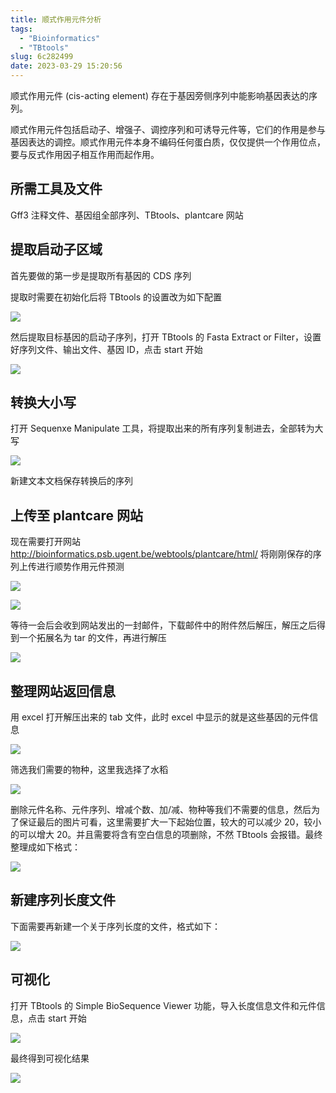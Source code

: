 ```yaml
---
title: 顺式作用元件分析
tags:
  - "Bioinformatics"
  - "TBtools"
slug: 6c282499
date: 2023-03-29 15:20:56
---
```


顺式作用元件 (cis-acting element) 存在于基因旁侧序列中能影响基因表达的序列。

顺式作用元件包括启动子、增强子、调控序列和可诱导元件等，它们的作用是参与基因表达的调控。顺式作用元件本身不编码任何蛋白质，仅仅提供一个作用位点，要与反式作用因子相互作用而起作用。

<!--more-->

## 所需工具及文件

Gff3 注释文件、基因组全部序列、TBtools、plantcare 网站

## 提取启动子区域

首先要做的第一步是提取所有基因的 CDS 序列

提取时需要在初始化后将 TBtools 的设置改为如下配置

![](https://gcore.jsdelivr.net/gh/yuanj82/static/blog/20230329211100.png)

然后提取目标基因的启动子序列，打开 TBtools 的 Fasta Extract or Filter，设置好序列文件、输出文件、基因 ID，点击 start 开始

![](https://gcore.jsdelivr.net/gh/yuanj82/static/blog/20230329211136.png)

## 转换大小写

打开 Sequenxe Manipulate 工具，将提取出来的所有序列复制进去，全部转为大写

![](https://gcore.jsdelivr.net/gh/yuanj82/static/blog/20230329211229.png)

新建文本文档保存转换后的序列

## 上传至 plantcare 网站

现在需要打开网站 http://bioinformatics.psb.ugent.be/webtools/plantcare/html/ 将刚刚保存的序列上传进行顺势作用元件预测

![](https://gcore.jsdelivr.net/gh/yuanj82/static/blog/20230329211337.png)

![](https://gcore.jsdelivr.net/gh/yuanj82/static/blog/20230329211353.png)

等待一会后会收到网站发出的一封邮件，下载邮件中的附件然后解压，解压之后得到一个拓展名为 tar 的文件，再进行解压

![](https://gcore.jsdelivr.net/gh/yuanj82/static/blog/20230329211417.png)

## 整理网站返回信息

用 excel 打开解压出来的 tab 文件，此时 excel 中显示的就是这些基因的元件信息

![](https://gcore.jsdelivr.net/gh/yuanj82/static/blog/20230329211509.png)

筛选我们需要的物种，这里我选择了水稻

![](https://gcore.jsdelivr.net/gh/yuanj82/static/blog/20230329211536.png)

删除元件名称、元件序列、增减个数、加/减、物种等我们不需要的信息，然后为了保证最后的图片可看，这里需要扩大一下起始位置，较大的可以减少 20，较小的可以增大 20。并且需要将含有空白信息的项删除，不然 TBtools 会报错。最终整理成如下格式：

![](https://gcore.jsdelivr.net/gh/yuanj82/static/blog/20230329211727.png)

## 新建序列长度文件

下面需要再新建一个关于序列长度的文件，格式如下：

![](https://gcore.jsdelivr.net/gh/yuanj82/static/blog/20230329211747.png)

## 可视化

打开 TBtools 的 Simple BioSequence Viewer 功能，导入长度信息文件和元件信息，点击 start 开始

![](https://gcore.jsdelivr.net/gh/yuanj82/static/blog/20230329211757.png)

最终得到可视化结果

![](https://gcore.jsdelivr.net/gh/yuanj82/static/blog/20230329211815.png)